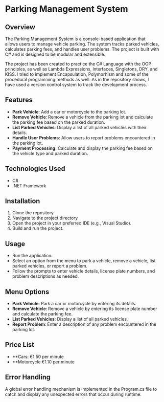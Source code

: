# Parking Management System

## Overview

The Parking Management System is a console-based application that allows users to manage vehicle parking. The system tracks parked vehicles, calculates parking fees, and handles user problems. The project is built with C# and is designed to be modular and extensible.

The project has been created to practice the C# Language with the OOP principles, as well as Lambda Expressions, Interfaces, Singletons, DRY, and KISS. I tried to implement Encapsulation, Polymorhism and some of the procedural programming methods as well. As in the repository shows, I have used a version control system to track the development process.

## Features

- **Park Vehicle**: Add a car or motorcycle to the parking lot.
- **Remove Vehicle**: Remove a vehicle from the parking lot and calculate the parking fee based on the parked duration.
- **List Parked Vehicles**: Display a list of all parked vehicles with their details.
- **Handle User Problems**: Allow users to report problems encountered in the parking lot.
- **Payment Processing**: Calculate and display the parking fee based on the vehicle type and parked duration.

## Technologies Used

- C#
- .NET Framework

## Installation
1. Clone the repository
2. Navigate to the project directory
3. Open the project in your preferred IDE (e.g., Visual Studio).
4. Build and run the project.

## Usage
- Run the application.
- Select an option from the menu to park a vehicle, remove a vehicle, list parked vehicles, or report a problem.
- Follow the prompts to enter vehicle details, license plate numbers, and problem descriptions as needed.

## Menu Options
- **Park Vehicle**: Park a car or motorcycle by entering its details.
- **Remove Vehicle**: Remove a vehicle by entering its license plate number and calculate the parking fee.
- **List Parked Vehicles**: Display a list of all parked vehicles.
- **Report Problem**: Enter a description of any problem encountered in the parking lot.

## Price List
- **Cars: €1.50 per minute
- **Motorcycle €1.10 per minute

## Error Handling
A global error handling mechanism is implemented in the Program.cs file to catch and display any unexpected errors that occur during runtime.

